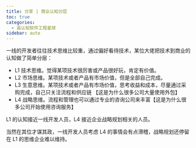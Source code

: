```yaml
---
title: 分享 | 商业认知分层
toc: true
categories: 
  - 高认知软件工程星球
sidebar: auto
---
```


一线的开发者往往技术思维比较重，通过偏好看待技术，某位大佬把技术到商业的认知做了简单分层：

- L1 技术思维。觉得某项技术很厉害或产品很好玩，肯定有价值。
- L2 市场思维。某项技术或者产品有市场价值，但是全部自己完成。
- L3 生意思维。某项技术或者产品有市场价值，思考收益和成本，尽量通过采购完成，自己只关注流程和供应链 【这是为什么很多公司大量使用外包】
- L4  战略思维。流程和管理也可以通过专业的咨询公司来丰富【这是为什么很多公司开始使用咨询服务】

L1 的认知接近一线开发人员，L4 接近企业战略规划相关的人员。

当然在其位才谋其政，一线开发人员考虑 L4 的事情会有点滑稽，战略规划还停留在 L1 的思维企业难以维持。

